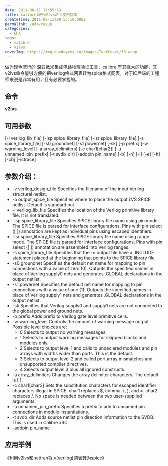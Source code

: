 ```yaml
---
date: 2011-08-11 17:55:19
title: calibre自带v2lvs命令使用指南
createTime: 2011-08-11T09:55:19.000Z
permalink: /eda/reyup
categories:
  - EDA
tags:
  - calibre
  - v2lvs
coverImg: https://img.onedayxyy.cn/images/TeekCover/13.webp
---
```


做为现今流行的 深亚微米集成电路物理验证工具，calibre 有其强大的功能，其 v2lvs命令能够方便的把verilog格式网表转为spice格式网表，对于IC后端的工程师来说是非常有用，且有必要掌握的。
## 命令
  **v2lvs** 
## 可用参数
  [-l verilog_lib_file] 
  [-lsp spice_library_file] 
  [-lsr spice_library_file] 
  [-s spice_library_file] 
  [-s0 groundnet] 
  [-s1 powernet] 
  [-sk] 
  [-p prefix] 
  [-w warning_level] 
  [-a array_delimiters] 
  [-c char1[char2]] 
  [-u unnamed_pin_prefix] 
  [-t svdb_dir] 
  [-addpin pin_name] 
  [-b] 
  [-n] 
  [-i] 
  [-e] 
  [-h] 
  [-cb]
  [-ictrace] 
## 参数介绍：
  - -v verilog_design_file Specifies the filename of the input Verilog structural netlist.
  - -o output_spice_file Specifies where to place the output LVS SPICE netlist. Default is standard out. 
  - -l verilog_lib_file Specifies the location of the Verilog primitive library file. It is not translated. 
  - -lsp spice_library_file Specifies SPICE library file name using pin mode. The SPICE file is parsed for interface configurations. Pins with pin select ([ ]) annotation are kept as individual pins using escaped identifiers. 
  - -lsr spice_library_file Specifies SPICE library file name using range mode. The SPICE file is parsed for interface configurations. Pins with pin select ([ ]) annotation are assembled into Verilog ranges. 
  - -s spice_library_file Specifies that the -o output file have a .INCLUDE statement placed at the beginning that points to the SPICE library file. 
  - -s0 groundnet Specifies the default net name for mapping to pin connections with a value of zero (0). Outputs the specified names in place of Verilog supply0 nets and generates .GLOBAL declarations in the output netlist. 
  - -s1 powernet Specifies the default net name for mapping to pin connections with a value of one (1). Outputs the specified names in place of Verilog supply1 nets and generates .GLOBAL declarations in the output netlist. 
  - -sk Specifies that Verilog supply0 and supply1 nets are not connected to the global power and ground nets. 
  - -p prefix Adds prefix to Verilog gate level primitive cells. 
  - -w warning_level Controls the amount of warning message output. Possible level choices are: 
    - 0 Selects to output no warning messages. 
    - 1 Selects to output warning messages for skipped blocks and modules only. 
    - 2 Selects to output level 1 and calls to undeclared modules and pin arrays with widths wider than ports. This is the default. 
    - 3 Selects to output level 2 and called port array mismatches and unsupported compiler directives. 
    - 4 Selects output level 3 plus all ignored constructs. 
  - -a array_delimiters Changes the array delimiter characters. The default is [ ]. 
  - -c char1[char2] Sets the substitution characters for escaped identifier characters illegal in SPICE. char1 replaces $, comma, (, ), and =. char2 replaces /. No space is needed between the two user-supplied arguments. 
  - -u unnamed_pin_prefix Specifies a prefix to add to unnamed pin connections in module instantiations. 
  - -t svdb_dir Adds source netlist pin direction information to the SVDB. This is used in Calibre xRC. 
  - -addpin pin_name 
## 应用举例
  [《利用v2lvs和nettran将.v(verilog)网表转为spice》](http://www.chiplayout.net/v2lvs-commands-to-verilog-netlist-spice-netlist-to-use-for-example.html "《利用v2lvs和nettran将.v\(verilog\)网表转为spice》")
